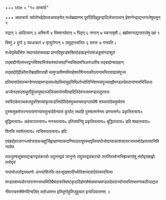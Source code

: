 +++
title = "१० आचार्यः"

+++
अथाचार्यः सर्वतोभद्रेदेवताआवाहयेत् मध्येब्रह्माणम् पूर्वादिदिक्षुइन्द्रादिलोकपालान् ईशानेन्द्राद्यन्तरालेषुवसून् १

रुद्रान् २ आदित्यान् ३ अश्विनौ ४ विश्वानदेवान् ५ पितृन् ६ नागान् ७ स्कन्दवृषौ ८ ब्रह्मेशानाद्यन्तरालेषु दक्षं १

विष्णुं २ दुर्गा ३ स्वधाकारं ४ मृत्युरोगान् ५ समुद्रानसरितः ६ मरुतः ७ गणपति ८

मध्येपृथिवीमेरु स्थाप्यदेवंचावाह्य प्रागादिषुवज्रंशक्तिंदंडंखङ्गंपाशंअंकुशंगदांशूलं

तद्बाह्यैगौतमंभरद्वाजंविश्वामित्रंकश्यपंजमदग्निवसिष्ठमत्रिअरुंधतींच तद्बाह्येनवग्रहान्

तद्बाह्येऐंद्रीकौमारीब्राह्मीवाराही चामुण्डावैष्णवीमाहेश्वरीवैनायकीएतानामभिरावाह्यसंपूज्य

प्रतिमायांदेवंतन्मन्त्रेणावाह्यमण्डलमध्येप्रतिमांसुप्रतिष्ठितोभवेतिनिवेश्यसंपूज्यवह्नौमण्डलदेवतानांनामभिस्तिलः

अज्येनदशदशाहुतीर्हुत्वापुष्पाञ्जलिंसमर्प्यनमीमहदितिदेवंनत्वामण्डलादुत्तरतः

स्वस्तिकेमञ्चकंतदुपरिशय्यांकृत्वाउत्तिष्ठेतिदेवमुत्थाप्यमङ्गलघोषैः शय्यायांदेवमुपवेश्य

पुरुषसूक्तोत्तरनारायणांभ्यांस्तुत्वादेवेन्यासं कुर्यात् तथाहि पुरुषात्मनेनमः प्राणात्मने० प्रकृतितत्वाय०

बुद्धितत्वाय० अहंकारतत्वाय० मनस्तत्वाय० इतिसर्वांगेषु प्रकृतितत्वाय० बुद्धितत्वाय० ह्रदि शब्दतत्वाय०

शिरसि स्पर्शतत्वाय० त्वचिरूपतत्वाय० ह्रदि

एवंह्रद्येवरसगन्धश्रोत्रत्वकचक्षुर्जिह्वाघ्राणवाकपाणिपादपायूपस्थपृथिव्यप्तेजोवाय्वाकाशसत्वरजस्तमोदेहततवानिविन्यसेत

ततःपुरुषसूक्ताद्यंऋगद्वयंकरयोः तदुत्तरद्वयं जानुनोः तदुत्तरद्वयंकट्योः ततस्तिस्रोनाभिह्रत्कण्ठेषु ततोद्वयंबाह्वोः ततोद्वयं

नासयोःततोद्वयमक्ष्णोः अन्त्यांशिरसि ततःसुखशायीभवेतिशय्यायांदेवंस्वापयित्वा

मण्डलशय्ययोरन्तरानगन्तव्यमितिप्रैषंदत्वास्विष्टकृदादिहोमशेषंसमाप्यमण्डलदेवताभ्योनामभिश्चरुणाबलीन्दद्यात

नीवारचरुशेषेणदिग्बलिम् ततोधामन्त इतिपूर्णाहुतिजुहुयात इत्यधिवासनम् ॥

